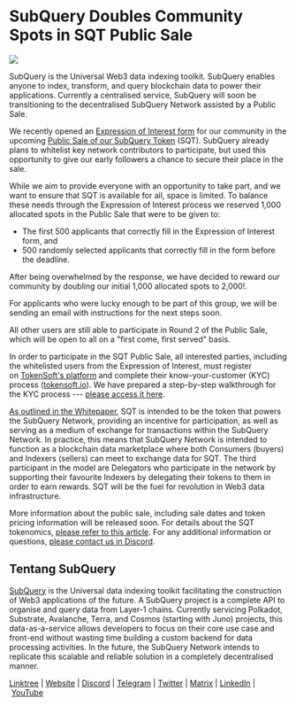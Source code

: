 # SubQuery Doubles Community Spots in SQT Public Sale

![](https://miro.medium.com/max/1400/1*Dmg-mX5E6jD6AnyUwGAF3Q.png)

SubQuery is the Universal Web3 data indexing toolkit. SubQuery enables anyone to index, transform, and query blockchain data to power their applications. Currently a centralised service, SubQuery will soon be transitioning to the decentralised SubQuery Network assisted by a Public Sale.

We recently opened an [Expression of Interest form](./20220516-public-sale-eoi.md) for our community in the upcoming [Public Sale of our SubQuery Token](./20220620-public-sale-tokensoft.md) (SQT). SubQuery already plans to whitelist key network contributors to participate, but used this opportunity to give our early followers a chance to secure their place in the sale.

While we aim to provide everyone with an opportunity to take part, and we want to ensure that SQT is available for all, space is limited. To balance these needs through the Expression of Interest process we reserved 1,000 allocated spots in the Public Sale that were to be given to:

- The first 500 applicants that correctly fill in the Expression of Interest form, and
- 500 randomly selected applicants that correctly fill in the form before the deadline.

After being overwhelmed by the response, we have decided to reward our community by doubling our initial 1,000 allocated spots to 2,000!.

For applicants who were lucky enough to be part of this group, we will be sending an email with instructions for the next steps soon.

All other users are still able to participate in Round 2 of the Public Sale, which will be open to all on a "first come, first served" basis.

In order to participate in the SQT Public Sale, all interested parties, including the whitelisted users from the Expression of Interest, must register on [TokenSoft's platform](https://community.tokensoft.io/) and complete their know-your-customer (KYC) process ([tokensoft.io](https://community.tokensoft.io/)). We have prepared a step-by-step walkthrough for the KYC process --- [please access it here](https://sqt-guide.subquery.foundation/sqt-public-sale/).

[As outlined in the Whitepaper](https://static.subquery.network/whitepaper.pdf), SQT is intended to be the token that powers the SubQuery Network, providing an incentive for participation, as well as serving as a medium of exchange for transactions within the SubQuery Network. In practice, this means that SubQuery Network is intended to function as a blockchain data marketplace where both Consumers (buyers) and Indexers (sellers) can meet to exchange data for SQT. The third participant in the model are Delegators who participate in the network by supporting their favourite Indexers by delegating their tokens to them in order to earn rewards. SQT will be the fuel for revolution in Web3 data infrastructure.

More information about the public sale, including sale dates and token pricing information will be released soon. For details about the SQT tokenomics, [please refer to this article](./20211220-tokenomics.md). For any additional information or questions, [please contact us in Discord](https://discord.com/invite/SubQuery).

## Tentang SubQuery

[SubQuery](https://subquery.network/) is the Universal data indexing toolkit facilitating the construction of Web3 applications of the future. A SubQuery project is a complete API to organise and query data from Layer-1 chains. Currently servicing Polkadot, Substrate, Avalanche, Terra, and Cosmos (starting with Juno) projects, this data-as-a-service allows developers to focus on their core use case and front-end without wasting time building a custom backend for data processing activities. In the future, the SubQuery Network intends to replicate this scalable and reliable solution in a completely decentralised manner.

​​[Linktree](https://linktr.ee/subquerynetwork) | [Website](https://subquery.network/) | [Discord](https://discord.com/invite/SubQuery) | [Telegram](https://t.me/subquerynetwork) | [Twitter](https://twitter.com/subquerynetwork) | [Matrix](https://matrix.to/#/#subquery:matrix.org) | [LinkedIn](https://www.linkedin.com/company/subquery) | [YouTube](https://www.youtube.com/channel/UCi1a6NUUjegcLHDFLr7CqLw)
